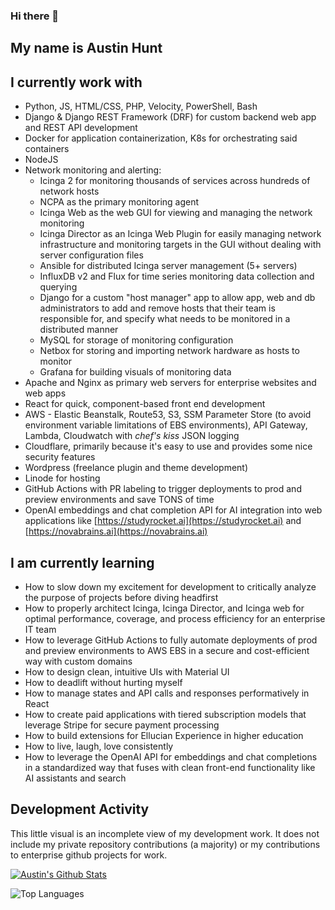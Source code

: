 ### Hi there 👋

## My name is Austin Hunt

## I currently work with 

- Python, JS, HTML/CSS, PHP, Velocity, PowerShell, Bash
- Django & Django REST Framework (DRF) for custom backend web app and REST API development
- Docker for application containerization, K8s for orchestrating said containers
- NodeJS
- Network monitoring and alerting:
    - Icinga 2 for monitoring thousands of services across hundreds of network hosts
    - NCPA as the primary monitoring agent  
    - Icinga Web as the web GUI for viewing and managing the network monitoring
    - Icinga Director as an Icinga Web Plugin for easily managing network infrastructure and monitoring targets in the GUI without dealing with server configuration files
    - Ansible for distributed Icinga server management (5+ servers)
    - InfluxDB v2 and Flux for time series monitoring data collection and querying
    - Django for a custom "host manager" app to allow app, web and db administrators to add and remove hosts that their team is responsible for, and specify what needs to be monitored in a distributed manner
    - MySQL for storage of monitoring configuration
    - Netbox for storing and importing network hardware as hosts to monitor
    - Grafana for building visuals of monitoring data
- Apache and Nginx as primary web servers for enterprise websites and web apps
- React for quick, component-based front end development
- AWS - Elastic Beanstalk, Route53, S3, SSM Parameter Store (to avoid environment variable limitations of EBS environments), API Gateway, Lambda, Cloudwatch with *chef's kiss* JSON logging
- Cloudflare, primarily because it's easy to use and provides some nice security features
- Wordpress (freelance plugin and theme development)
- Linode for hosting
- GitHub Actions with PR labeling to trigger deployments to prod and preview environments and save TONS of time
- OpenAI embeddings and chat completion API for AI integration into web applications like [https://studyrocket.ai](https://studyrocket.ai) and [https://novabrains.ai](https://novabrains.ai)


## I am currently learning 
- How to slow down my excitement for development to critically analyze the purpose of projects before diving headfirst
- How to properly architect Icinga, Icinga Director, and Icinga web for optimal performance, coverage, and process efficiency for an enterprise IT team
- How to leverage GitHub Actions to fully automate deployments of prod and preview environments to AWS EBS in a secure and cost-efficient way with custom domains
- How to design clean, intuitive UIs with Material UI
- How to deadlift without hurting myself
- How to manage states and API calls and responses performatively in React
- How to create paid applications with tiered subscription models that leverage Stripe for secure payment processing
- How to build extensions for Ellucian Experience in higher education
- How to live, laugh, love consistently
- How to leverage the OpenAI API for embeddings and chat completions in a standardized way that fuses with clean front-end functionality like AI assistants and search


## Development Activity 
This little visual is an incomplete view of my development work. It does not include my private repository contributions (a majority) or my contributions to enterprise github projects for work. 

[![Austin's Github Stats](https://github-readme-stats.vercel.app/api?username=austinjhunt&show_icons=true&count_private=true&theme=chartreuse-dark)](https://github.com/anuraghazra/github-readme-stats)

![Top Languages](https://github-readme-stats.vercel.app/api/top-langs/?username=austinjhunt&theme=tokyonight)
 
